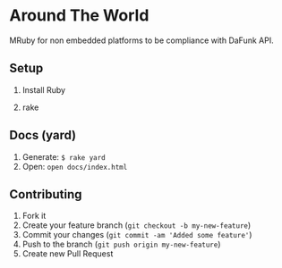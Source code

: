 # Around The World

MRuby for non embedded platforms to be compliance with DaFunk API.

## Setup

1. Install Ruby

2. rake


## Docs (yard)

1. Generate: `$ rake yard`
2. Open: `open docs/index.html`


## Contributing

1. Fork it
2. Create your feature branch (`git checkout -b my-new-feature`)
3. Commit your changes (`git commit -am 'Added some feature'`)
4. Push to the branch (`git push origin my-new-feature`)
5. Create new Pull Request